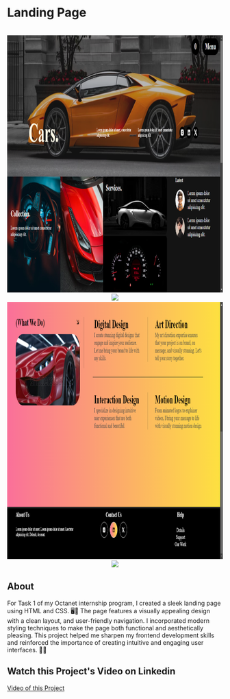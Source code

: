 # Landing Page
 

 

<div align="center">
<!--     <a href="https://github.com/YousefIbrahimismail/Project-README-Template/blob/main/LICENSE.txt"><img alt="GitHub license" src="https://img.shields.io/github/license/YousefIbrahimismail/Project-README-Template?color=ff69b4&style=for-the-badge"></a> -->
<!--     <a href="https://github.com/biswajit760/WeatherApp"><img alt="GitHub stars" src="https://img.shields.io/github/stars/biswajit760/WeatherApp?color=yellow&label=Project%20Stars&style=for-the-badge"></a> -->
    
</div>
<br>


<div align="center">
    <a href="https://github.com/biswajit760" target="_blank">
        <img src="/Task_1_Landing_Page/DemoImg/UpperHalf.png" 
        alt="Logo" width="1050" height="600">
    </a>
</div>


<div align="center">
<img src="https://readme-typing-svg.demolab.com?font=Fira+Code&size=22&duration=4000&pause=5000&background=FFFFFF00&center=true&vCenter=true&multiline=true&width=435&lines=Landing Page(UpperHalf)">
 
</div>
<div align="center">
    <a href="https://github.com/biswajit760" target="_blank">
        <img src="/Task_1_Landing_Page/DemoImg/LowerHalf.png" 
        alt="Logo" width="1000" height="600">
    </a>
</div>


<div align="center">
<img src="https://readme-typing-svg.demolab.com?font=Fira+Code&size=22&duration=4000&pause=5000&background=FFFFFF00&center=true&vCenter=true&multiline=true&width=435&lines=Landing Page(LowerHalf)">
</div>


## About<!-- Required -->
<!-- 
* information about the project 
* 
* keep it short and sweet
-->


For Task 1 of my Octanet internship program, I created a sleek landing page using HTML and CSS. 🖥️🎨 The page features a visually appealing design with a clean layout, and user-friendly navigation. I incorporated modern styling techniques to make the page both functional and aesthetically pleasing. This project helped me sharpen my frontend development skills and reinforced the importance of creating intuitive and engaging user interfaces. 🚀✨


## Watch this Project's Video on Linkedin
[ Video of this Project ](https://www.linkedin.com/posts/biswajit-mahanty-436347281_webdevelopment-html-css-activity-7254518700865671168-yWIc?utm_source=share&utm_medium=member_desktop)
<br>
<!--
## How to use this project<!-- Required -->
<!-- 
* Here you may add information about how 
* 
* and why to use this project.
-->
<!--
- Access the [Blank template](./Templates/_blank-README.md) to use for your projects. 
- clone this repository into your local machine.

```bash
    git clone https://github.com/YousefIbrahimismail/Project-README-Template.git
```
- You can copy the markdown directly from this [MD file](./Templates/markdown-only.md).
- Make sure to check the [Documentation](https://github.com/YousefIbrahimismail/Project-README-Template/wiki/Step-by-Step-Guide) for a step by step guide.
- Support me by staring this repository 💛-->

